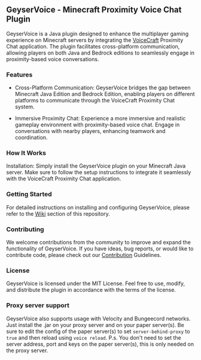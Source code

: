 ## GeyserVoice - Minecraft Proximity Voice Chat Plugin

GeyserVoice is a Java plugin designed to enhance the multiplayer gaming experience on Minecraft servers by integrating the [VoiceCraft](https://github.com/SineVector241/VoiceCraft-MCBE_Proximity_Chat/) Proximity Chat application. The plugin facilitates cross-platform communication, allowing players on both Java and Bedrock editions to seamlessly engage in proximity-based voice conversations.


### Features

- Cross-Platform Communication:
  GeyserVoice bridges the gap between Minecraft Java Edition and Bedrock Edition, enabling players on different platforms to communicate through the VoiceCraft Proximity Chat system.

- Immersive Proximity Chat:
  Experience a more immersive and realistic gameplay environment with proximity-based voice chat. Engage in conversations with nearby players, enhancing teamwork and coordination.

### How It Works
Installation: Simply install the GeyserVoice plugin on your Minecraft Java server. Make sure to follow the setup instructions to integrate it seamlessly with the VoiceCraft Proximity Chat application.

### Getting Started
For detailed instructions on installing and configuring GeyserVoice, please refer to the [Wiki](https://github.com/mineserv-top/GeyserVoice/wiki/) section of this repository.

### Contributing
We welcome contributions from the community to improve and expand the functionality of GeyserVoice. If you have ideas, bug reports, or would like to contribute code, please check out our [Contribution](https://github.com/mineserv-top/GeyserVoice/wiki/Contribution) Guidelines.

### License
GeyserVoice is licensed under the MIT License. Feel free to use, modify, and distribute the plugin in accordance with the terms of the license.

### Proxy server support
GeyserVoice also supports usage with Velocity and Bungeecord networks. Just install the .jar on your proxy server and on your paper server(s). Be sure to edit the config of the paper server(s) to set `server-behind-proxy` to `true` and then reload using `voice reload`. P.s. You don't need to set the server address, port and keys on the paper server(s), this is only needed on the proxy server.

